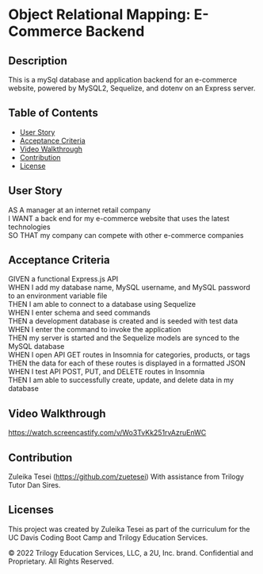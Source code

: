 # Object Relational Mapping: E-Commerce Backend

## Description
This is a mySql database and application backend for an e-commerce website, powered by MySQL2, Sequelize, and dotenv on an Express server. 

## Table of Contents
- [User Story](#user-story)
- [Acceptance Criteria](#acceptance-criteria)
- [Video Walkthrough](#video-walkthrough)
- [Contribution](#contribution)
- [License](#license)

## User Story
AS A manager at an internet retail company <br>
I WANT a back end for my e-commerce website that uses the latest technologies <br>
SO THAT my company can compete with other e-commerce companies <br>

## Acceptance Criteria
GIVEN a functional Express.js API <br>
WHEN I add my database name, MySQL username, and MySQL password to an environment  variable file <br>
THEN I am able to connect to a database using Sequelize <br>
WHEN I enter schema and seed commands <br>
THEN a development database is created and is seeded with test data <br>
WHEN I enter the command to invoke the application <br>
THEN my server is started and the Sequelize models are synced to the MySQL database <br>
WHEN I open API GET routes in Insomnia for categories, products, or tags <br>
THEN the data for each of these routes is displayed in a formatted JSON <br>
WHEN I test API POST, PUT, and DELETE routes in Insomnia <br>
THEN I am able to successfully create, update, and delete data in my database <br>

## Video Walkthrough 
https://watch.screencastify.com/v/Wo3TvKk251rvAzruEnWC

## Contribution
Zuleika Tesei (https://github.com/zuetesei)
With assistance from Trilogy Tutor Dan Sires. 

## Licenses
This project was created by Zuleika Tesei as part of the curriculum for the UC Davis Coding Boot Camp and Trilogy Education Services.

© 2022 Trilogy Education Services, LLC, a 2U, Inc. brand. Confidential and Proprietary. All Rights Reserved.

